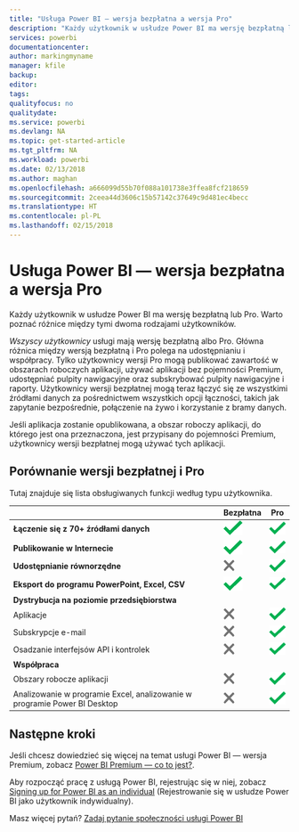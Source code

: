```yaml
---
title: "Usługa Power BI — wersja bezpłatna a wersja Pro"
description: "Każdy użytkownik w usłudze Power BI ma wersję bezpłatną lub Pro. Warto poznać różnice między tymi dwoma rodzajami użytkowników."
services: powerbi
documentationcenter: 
author: markingmyname
manager: kfile
backup: 
editor: 
tags: 
qualityfocus: no
qualitydate: 
ms.service: powerbi
ms.devlang: NA
ms.topic: get-started-article
ms.tgt_pltfrm: NA
ms.workload: powerbi
ms.date: 02/13/2018
ms.author: maghan
ms.openlocfilehash: a666099d55b70f088a101738e3ffea8fcf218659
ms.sourcegitcommit: 2ceea44d3606c15b57142c37649c9d481ec4becc
ms.translationtype: HT
ms.contentlocale: pl-PL
ms.lasthandoff: 02/15/2018
---
```

# <a name="power-bi-free-vs-pro"></a>Usługa Power BI — wersja bezpłatna a wersja Pro
Każdy użytkownik w usłudze Power BI ma wersję bezpłatną lub Pro. Warto poznać różnice między tymi dwoma rodzajami użytkowników.

*Wszyscy użytkownicy* usługi mają wersję bezpłatną albo Pro. Główna różnica między wersją bezpłatną i Pro polega na udostępnianiu i współpracy. Tylko użytkownicy wersji Pro mogą publikować zawartość w obszarach roboczych aplikacji, używać aplikacji bez pojemności Premium, udostępniać pulpity nawigacyjne oraz subskrybować pulpity nawigacyjne i raporty. Użytkownicy wersji bezpłatnej mogą teraz łączyć się ze wszystkimi źródłami danych za pośrednictwem wszystkich opcji łączności, takich jak zapytanie bezpośrednie, połączenie na żywo i korzystanie z bramy danych.

Jeśli aplikacja zostanie opublikowana, a obszar roboczy aplikacji, do którego jest ona przeznaczona, jest przypisany do pojemności Premium, użytkownicy wersji bezpłatnej mogą używać tych aplikacji.

## <a name="free-vs-pro-comparison"></a>Porównanie wersji bezpłatnej i Pro
Tutaj znajduje się lista obsługiwanych funkcji według typu użytkownika.

|  | Bezpłatna | Pro |
| --- | --- | --- |
| **Łączenie się z 70+ źródłami danych** |![](media/service-free-vs-pro/available.png "Dostępne") |![](media/service-free-vs-pro/available.png "Dostępne") |
| **Publikowanie w Internecie** |![](media/service-free-vs-pro/available.png "Dostępne") |![](media/service-free-vs-pro/available.png "Dostępne") |
| **Udostępnianie równorzędne** |![](media/service-free-vs-pro/not-available.png "Niedostępne") |![](media/service-free-vs-pro/available.png "Dostępne") |
| **Eksport do programu PowerPoint, Excel, CSV** |![](media/service-free-vs-pro/available.png "Dostępne") |![](media/service-free-vs-pro/available.png "Dostępne") |
| **Dystrybucja na poziomie przedsiębiorstwa** | | |
| Aplikacje |![](media/service-free-vs-pro/not-available.png "Niedostępne") |![](media/service-free-vs-pro/available.png "Dostępne") |
| Subskrypcje e-mail |![](media/service-free-vs-pro/not-available.png "Niedostępne") |![](media/service-free-vs-pro/available.png "Dostępne") |
| Osadzanie interfejsów API i kontrolek |![](media/service-free-vs-pro/not-available.png "Niedostępne") |![](media/service-free-vs-pro/available.png "Dostępne") |
| **Współpraca** | | |
| Obszary robocze aplikacji |![](media/service-free-vs-pro/not-available.png "Niedostępne") |![](media/service-free-vs-pro/available.png "Dostępne") |
| Analizowanie w programie Excel, analizowanie w programie Power BI Desktop |![](media/service-free-vs-pro/not-available.png "Niedostępne") |![](media/service-free-vs-pro/available.png "Dostępne") |

## <a name="next-steps"></a>Następne kroki
Jeśli chcesz dowiedzieć się więcej na temat usługi Power BI — wersja Premium, zobacz [Power BI Premium — co to jest?](service-premium.md).

Aby rozpocząć pracę z usługą Power BI, rejestrując się w niej, zobacz [Signing up for Power BI as an individual](service-self-service-signup-for-power-bi.md) (Rejestrowanie się w usłudze Power BI jako użytkownik indywidualny).

Masz więcej pytań? [Zadaj pytanie społeczności usługi Power BI](https://community.powerbi.com/)

